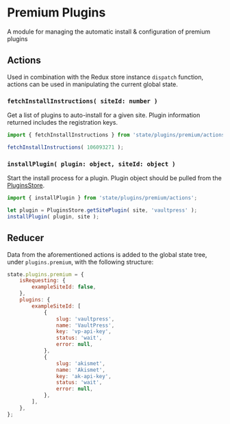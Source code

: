 # Premium Plugins

A module for managing the automatic install & configuration of premium plugins

## Actions

Used in combination with the Redux store instance `dispatch` function, actions can be used in manipulating the current global state.

### `fetchInstallInstructions( siteId: number )`

Get a list of plugins to auto-install for a given site. Plugin information returned includes the registration keys.

```js
import { fetchInstallInstructions } from 'state/plugins/premium/actions';

fetchInstallInstructions( 106093271 );
```

### `installPlugin( plugin: object, siteId: object )`

Start the install process for a plugin. Plugin object should be pulled from the [PluginsStore](https://github.com/Automattic/wp-calypso/tree/master/client/lib/plugins).

```js
import { installPlugin } from 'state/plugins/premium/actions';

let plugin = PluginsStore.getSitePlugin( site, 'vaultpress' );
installPlugin( plugin, site );
```

## Reducer

Data from the aforementioned actions is added to the global state tree, under `plugins.premium`, with the following structure:

```js
state.plugins.premium = {
	isRequesting: {
		exampleSiteId: false,
	},
	plugins: {
		exampleSiteId: [
			{
				slug: 'vaultpress',
				name: 'VaultPress',
				key: 'vp-api-key',
				status: 'wait',
				error: null,
			},
			{
				slug: 'akismet',
				name: 'Akismet',
				key: 'ak-api-key',
				status: 'wait',
				error: null,
			},
		],
	},
};
```
